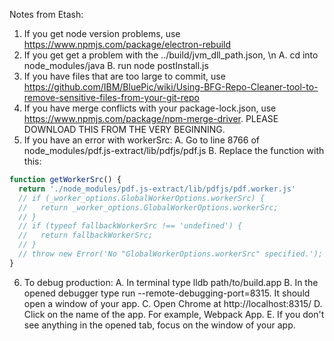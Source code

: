 Notes from Etash:
1. If you get node version problems, use https://www.npmjs.com/package/electron-rebuild
2. If you get get a problem with the ../build/jvm_dll_path.json, \n
  A. cd into node_modules/java
  B. run node postInstall.js
3. If you have files that are too large to commit, use https://github.com/IBM/BluePic/wiki/Using-BFG-Repo-Cleaner-tool-to-remove-sensitive-files-from-your-git-repo
4. If you have merge conflicts with your package-lock.json, use https://www.npmjs.com/package/npm-merge-driver. PLEASE DOWNLOAD THIS FROM THE VERY BEGINNING.
5. If you have an error with workerSrc:
  A. Go to line 8766 of node_modules/pdf.js-extract/lib/pdfjs/pdf.js
  B. Replace the function with this:
  ```javascript
  function getWorkerSrc() {
    return './node_modules/pdf.js-extract/lib/pdfjs/pdf.worker.js'
    // if (_worker_options.GlobalWorkerOptions.workerSrc) {
    //   return _worker_options.GlobalWorkerOptions.workerSrc;
    // }
    // if (typeof fallbackWorkerSrc !== 'undefined') {
    //   return fallbackWorkerSrc;
    // }
    // throw new Error('No "GlobalWorkerOptions.workerSrc" specified.');
  }
  ```
6. To debug production:
  A. In terminal type lldb path/to/build.app
  B. In the opened debugger type run --remote-debugging-port=8315. It should open a window of your app.
  C. Open Chrome at http://localhost:8315/
  D. Click on the name of the app. For example, Webpack App.
  E. If you don't see anything in the opened tab, focus on the window of your app.
